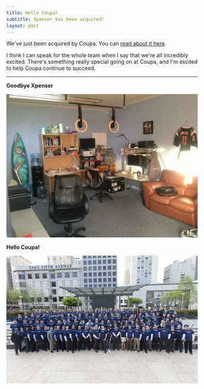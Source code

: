 ```yaml
---
title: Hello Coupa!
subtitle: Xpenser has been acquired!
layout: post
---
```


We've just been acquired by Coupa. You can [read about it here](http://bit.ly/XQq6aK).

I think I can speak for the whole team when I say that we're all incredibly excited. There's something really special going on at Coupa, and I'm excited to help Coupa continue to succeed.

---

**Goodbye Xpenser**

![Goodbye Xpenser!](/images/xpenseroffice.jpg)


**Hello Coupa!**

![Hello Coupa!](/images/Coupa2013.jpg)